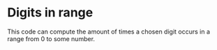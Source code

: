 # Digits in range

This code can compute the amount of times a chosen digit occurs in a range from 0 to some number.